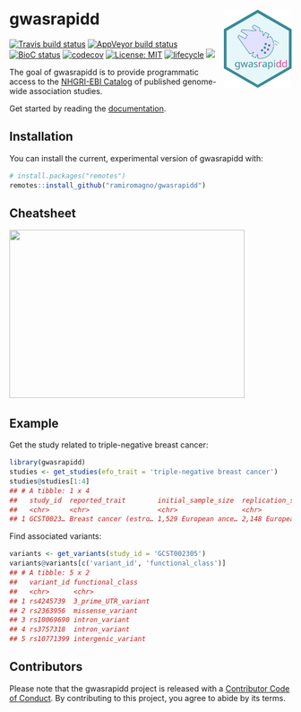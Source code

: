 
<!-- README.md is generated from README.Rmd. Please edit that file -->

# gwasrapidd <img src="man/figures/logo.svg" align="right" height=140/>

[![Travis build
status](https://travis-ci.org/ramiromagno/gwasrapidd.svg?branch=master)](https://travis-ci.org/ramiromagno/gwasrapidd)
[![AppVeyor build
status](https://ci.appveyor.com/api/projects/status/github/ramiromagno/gwasrapidd?branch=master&svg=true)](https://ci.appveyor.com/project/ramiromagno/gwasrapidd)
[![BioC
status](http://www.bioconductor.org/shields/build/release/bioc/gwasrapidd.svg)](https://bioconductor.org/checkResults/release/bioc-LATEST/gwasrapidd)
[![codecov](https://codecov.io/gh/ramiromagno/gwasrapidd/branch/master/graph/badge.svg)](https://codecov.io/gh/ramiromagno/gwasrapidd)
[![License:
MIT](https://img.shields.io/badge/License-MIT-yellow.svg)](https://opensource.org/licenses/MIT)
[![lifecycle](https://img.shields.io/badge/lifecycle-experimental-orange.svg)](https://www.tidyverse.org/lifecycle/#experimental)
[![](https://img.shields.io/badge/devel%20version-0.99.1-blue.svg)](https://github.com/ramiromagno/gwasrapidd)

The goal of gwasrapidd is to provide programmatic access to the
[NHGRI-EBI Catalog](https://www.ebi.ac.uk/gwas) of published genome-wide
association studies.

Get started by reading the
[documentation](https://rmagno.eu/gwasrapidd/articles/gwasrapidd.html).

## Installation

You can install the current, experimental version of gwasrapidd with:

``` r
# install.packages("remotes")
remotes::install_github("ramiromagno/gwasrapidd")
```

## Cheatsheet

<a href="https://github.com/ramiromagno/gwasrapidd/raw/master/inst/cheatsheet/gwasrapidd_cheatsheet.pdf"><img src="https://raw.githubusercontent.com/ramiromagno/gwasrapidd/master/inst/cheatsheet/gwasrapidd_cheatsheet_thumbs.png" width="420" height="300"/></a>

## Example

Get the study related to triple-negative breast cancer:

``` r
library(gwasrapidd)
studies <- get_studies(efo_trait = 'triple-negative breast cancer')
studies@studies[1:4]
## # A tibble: 1 x 4
##   study_id  reported_trait        initial_sample_size  replication_sample_…
##   <chr>     <chr>                 <chr>                <chr>               
## 1 GCST0023… Breast cancer (estro… 1,529 European ance… 2,148 European ance…
```

Find associated variants:

``` r
variants <- get_variants(study_id = 'GCST002305')
variants@variants[c('variant_id', 'functional_class')]
## # A tibble: 5 x 2
##   variant_id functional_class   
##   <chr>      <chr>              
## 1 rs4245739  3_prime_UTR_variant
## 2 rs2363956  missense_variant   
## 3 rs10069690 intron_variant     
## 4 rs3757318  intron_variant     
## 5 rs10771399 intergenic_variant
```

## Contributors

Please note that the gwasrapidd project is released with a [Contributor
Code of Conduct](.github/CODE_OF_CONDUCT.md). By contributing to this
project, you agree to abide by its terms.

